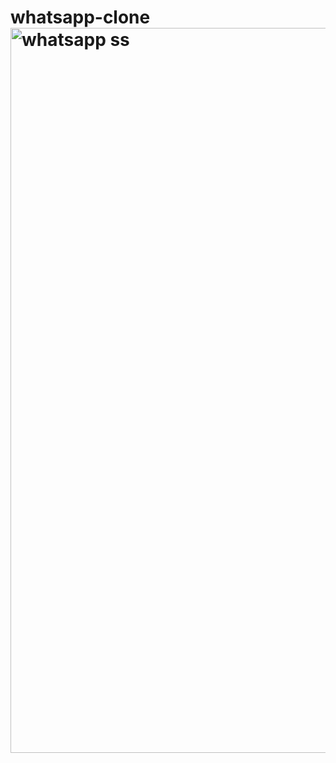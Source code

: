 # whatsapp-clone<img width="1160" alt="whatsapp ss" src="https://user-images.githubusercontent.com/57832174/182943507-688a55e1-6f76-41dc-8508-530000a10970.png">
